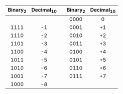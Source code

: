 |Binary<sub>2</sub>|Decimal<sub>10</sub>| |Binary<sub>2</sub>|Decimal<sub>10</sub>|
|:-:|:-:|-|:-:|:-:|
|    |  | |0000|0| 
|1111|-1| |0001|+1|
|1110|-2| |0010|+2|
|1101|-3| |0011|+3|
|1100|-4| |0100|+4|
|1011|-5| |0101|+5| 
|1010|-6| |0110|+6|
|1001|-7| |0111|+7| 
|1000|-8| |    |  |
